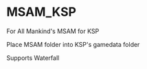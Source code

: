 # MSAM_KSP
For All Mankind's MSAM for KSP

Place MSAM folder into KSP's gamedata folder

Supports Waterfall

